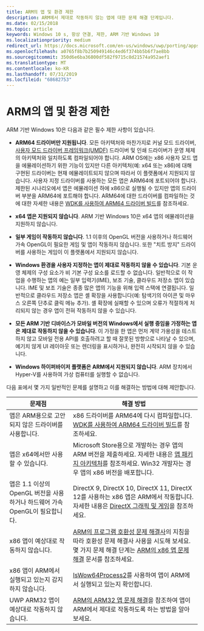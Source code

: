 ```yaml
---
title: ARM의 앱 및 환경 제한
description: ARM에서 제대로 작동하지 않는 앱에 대한 문제 해결 단계입니다.
ms.date: 02/15/2018
ms.topic: article
keywords: Windows 10 s, 항상 연결, 제한, ARM 기반 Windows 10
ms.localizationpriority: medium
redirect_url: https://docs.microsoft.com/en-us/windows/uwp/porting/apps-on-arm-troubleshooting-x86
ms.openlocfilehash: a0765f8b7b250949146c4ed6f374bb5b6f7ae8bb
ms.sourcegitcommit: 350d6e6ba36800df582f9715c8d21574a952aef1
ms.translationtype: MT
ms.contentlocale: ko-KR
ms.lasthandoff: 07/31/2019
ms.locfileid: "68682753"
---
```

# <a name="limitations-of-apps-and-experiences-on-arm"></a>ARM의 앱 및 환경 제한
ARM 기반 Windows 10은 다음과 같은 필수 제한 사항이 있습니다.

- **ARM64 드라이버만 지원됩니다**. 모든 아키텍처와 마찬가지로 커널 모드 드라이버, [사용자 모드 드라이버 프레임워크(UMDF)](https://docs.microsoft.com/en-us/windows-hardware/drivers/wdf/overview-of-the-umdf) 드라이버 및 인쇄 드라이버가 운영 체제의 아키텍처와 일치하도록 컴파일되어야 합니다. ARM OS에는 x86 사용자 모드 앱을 에뮬레이션하기 위한 기능이 있지만 다른 아키텍처(예: x64 또는 x86)에 대해 구현된 드라이버는 현재 에뮬레이트되지 않으며 따라서 이 플랫폼에서 지원되지 않습니다. 사용자 지정 드라이버를 사용하는 모든 앱은 ARM64에 포트되어야 합니다. 제한된 시나리오에서 앱은 에뮬레이션 하에 x86으로 실행될 수 있지만 앱의 드라이버 부분을 ARM64에 포트해야 합니다. ARM64에 대한 드라이버를 컴파일하는 것에 대한 자세한 내용은 [WDK를 사용하여 ARM64 드라이버 빌드](/windows-hardware/drivers/develop/building-arm64-drivers)를 참조하세요.

- **x64 앱은 지원되지 않습니다**. ARM 기반 Windows 10은 x64 앱의 에뮬레이션을 지원하지 않습니다.

- **일부 게임이 작동하지 않습니다**. 1\.1 이후의 OpenGL 버전을 사용하거나 하드웨어 가속 OpenGL이 필요한 게임 및 앱이 작동하지 않습니다. 또한 "치트 방지" 드라이버를 사용하는 게임이 이 플랫폼에서 지원되지 않습니다.

- **Windows 환경을 사용자 지정하는 앱이 제대로 작동하지 않을 수 있습니다**. 기본 운영 체제의 구성 요소가 비 기본 구성 요소를 로드할 수 없습니다. 일반적으로 이 작업을 수행하는 앱의 예는 일부 입력기(IME), 보조 기술, 클라우드 저장소 앱이 있습니다. IME 및 보조 기술은 종종 많은 앱의 기능을 위해 입력 스택에 연결됩니다. 일반적으로 클라우드 저장소 앱은 셸 확장을 사용합니다(예: 탐색기의 아이콘 및 마우스 오른쪽 단추로 클릭 메뉴 추가). 셸 확장에 실패할 수 있으며 오류가 적절하게 처리되지 않는 경우 앱이 전혀 작동하지 않을 수 있습니다.

- **모든 ARM 기반 디바이스가 모바일 버전의 Windows에서 실행 중임을 가정하는 앱은 제대로 작동하지 않을 수 있습니다**. 이 가정을 한 앱은 먼저 계약 가용성을 테스트하지 않고 모바일 전용 API를 호출하려고 할 때 잘못된 방향으로 나타날 수 있으며, 예기치 않게 UI 레이아웃 또는 렌더링을 표시하거나, 완전히 시작되지 않을 수 있습니다.

- **Windows 하이퍼바이저 플랫폼은 ARM에서 지원되지 않습니다**. ARM 장치에서 Hyper-V를 사용하여 가상 컴퓨터를 실행할 수 없습니다.

다음 표에서 몇 가지 일반적인 문제를 설명하고 이를 해결하는 방법에 대해 제안합니다.

|문제점|해결 방법|
|-----|--------|
| 앱은 ARM용으로 고안되지 않은 드라이버를 사용합니다. | x86 드라이버를 ARM64에 다시 컴파일합니다. [WDK를 사용하여 ARM64 드라이버 빌드](https://docs.microsoft.com/en-us/windows-hardware/drivers/develop/building-arm64-drivers)를 참조하세요. |
| 앱은 x64에서만 사용할 수 있습니다. | Microsoft Store용으로 개발하는 경우 앱의 ARM 버전을 제출하세요. 자세한 내용은 [앱 패키지 아키텍처](/windows/msix/package/device-architecture)를 참조하세요. Win32 개발자는 경우 앱의 x86 버전을 배포합니다. |
| 앱은 1.1 이상의 OpenGL 버전을 사용하거나 하드웨어 가속 OpenGL이 필요합니다. | DirectX 9, DirectX 10, DirectX 11, DirectX 12를 사용하는 x86 앱은 ARM에서 작동합니다. 자세한 내용은 [DirectX 그래픽 및 게임](https://docs.microsoft.com/windows/desktop/directx)을 참조하세요. |
| x86 앱이 예상대로 작동하지 않습니다. | [ARM의 프로그램 호환성 문제 해결사](apps-on-arm-program-compat-troubleshooter.md)의 지침을 따라 호환성 문제 해결사 사용을 시도해 보세요. 몇 가지 문제 해결 단계는 [ARM의 x86 앱 문제 해결](apps-on-arm-troubleshooting-x86.md) 문서를 참조하세요. |
| x86 앱이 ARM에서 실행되고 있는지 감지하지 않습니다. | [IsWow64Process2](https://docs.microsoft.com/windows/desktop/api/wow64apiset/nf-wow64apiset-iswow64process2)를 사용하여 앱이 ARM에서 실행되고 있는지 확인합니다. |
| UWP ARM32 앱이 예상대로 작동하지 않습니다. | [ARM의 ARM32 앱 문제 해결](apps-on-arm-troubleshooting-arm32.md)을 참조하여 앱이 ARM에서 제대로 작동하도록 하는 방법을 알아보세요. |
